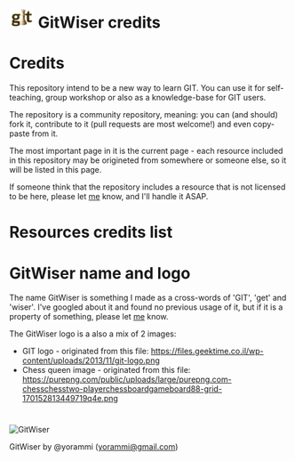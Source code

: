 # ![GitWiser](resources/images/GitWiser-logo-smaller.png) GitWiser credits

# Credits

This repository intend to be a new way to learn GIT.
You can use it for self-teaching, group workshop or also as a knowledge-base for GIT users.

The repository is a community repository, meaning: you can (and should) fork it, contribute to it (pull requests are most welcome!) and even copy-paste from it.

The most important page in it is the current page - each resource included in this repository may be origineted from somewhere or someone else, so it will be listed in this page.

If someone think that the repository includes a resource that is not licensed to be here, please let [me](yorammi@gmail.com) know, and I'll handle it ASAP.

# Resources credits list

# GitWiser name and logo

The name GitWiser is something I made as a cross-words of 'GIT', 'get' and 'wiser'. I've googled about it and found no previous usage of it, but if it is a property of something, please let [me](yorammi@gmail.com) know.

The GitWiser logo is a also a mix of 2 images:
* GIT logo - originated from this file: https://files.geektime.co.il/wp-content/uploads/2013/11/git-logo.png
* Chess queen image - originated from this file: https://purepng.com/public/uploads/large/purepng.com-chesschesstwo-playerchessboardgameboard88-grid-170152813449719q4e.png

#
![GitWiser](resources/images/GitWiser-logo.png)

GitWiser by @yorammi (yorammi@gmail.com)
